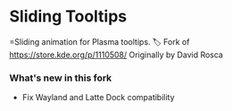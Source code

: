 # Sliding Tooltips

=Sliding animation for Plasma tooltips.
🏷️ Fork of https://store.kde.org/p/1110508/
Originally by David Rosca

### What's new in this fork
- Fix Wayland and Latte Dock compatibility
